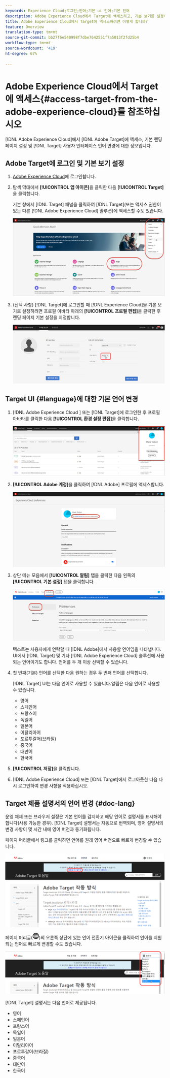 ```yaml
---
keywords: Experience Cloud;로그인;언어;기본 ui 언어;기본 언어
description: Adobe Experience Cloud에서 Target에 액세스하고, 기본 보기를 설정하고, Target UI 및 설명서의 언어를 변경하는 방법에 대해 알아보십시오.
title: Adobe Experience Cloud에서 Target에 액세스하려면 어떻게 합니까?
feature: Overview
translation-type: tm+mt
source-git-commit: bb27f6e540998f7dbe7642551f7a5013f2fd25b4
workflow-type: tm+mt
source-wordcount: '419'
ht-degree: 67%

---
```



# Adobe Experience Cloud에서 Target에 액세스{#access-target-from-the-adobe-experience-cloud}를 참조하십시오

[!DNL Adobe Experience Cloud]에서 [!DNL Adobe Target]에 액세스, 기본 랜딩 페이지 설정 및 [!DNL Target] 사용자 인터페이스 언어 변경에 대한 정보입니다.

## Adobe Target에 로그인 및 기본 보기 설정

1. [Adobe Experience Cloud](https://experience.adobe.com/)에 로그인합니다.

1. 탐색 막대에서 **[!UICONTROL 앱 아이콘]**&#x200B;을 클릭한 다음 **[!UICONTROL Target]**&#x200B;을 클릭합니다.

   기본 창에서 [!DNL Target] 패널을 클릭하여 [!DNL Target](또는 액세스 권한이 있는 다른 [!DNL Adobe Experience Cloud] 솔루션)에 액세스할 수도 있습니다.

   ![애플리케이션 아이콘](/help/c-intro/assets/appmenu-new.png)

1. (선택 사항) [!DNL Target]에 로그인할 때 [!DNL Experience Cloud]을 기본 보기로 설정하려면 프로필 아바타 아래의 **[!UICONTROL 프로필 편집]**&#x200B;을 클릭한 후 랜딩 페이지 기본 설정을 지정합니다.

   ![랜딩 페이지](/help/c-intro/assets/pagepref-new.png)

## Target UI {#language}에 대한 기본 언어 변경

1. [!DNL Adobe Experience Cloud ] 또는 [!DNL Target]에 로그인한 후 프로필 아바타를 클릭한 다음 **[!UICONTROL 환경 설정 편집]**&#x200B;을 클릭합니다.

   ![프로필 편집](/help/c-intro/assets/change-language.png)

1. **[!UICONTROL Adobe 계정]**&#x200B;을 클릭하여 [!DNL Adobe] 프로필에 액세스합니다.

   ![Adobe 계정](/help/c-intro/assets/adobe-account.png)

1. 상단 메뉴 모음에서 **[!UICONTROL 알림]** 탭을 클릭한 다음 왼쪽의 **[!UICONTROL 기본 설정]** 탭을 클릭합니다.

   ![기본 언어](/help/c-intro/assets/prefered-language.png)

   텍스트는 사용자에게 연락할 때 [!DNL Adobe]에서 사용할 언어임을 나타냅니다. UI에서 [!DNL Target] 및 기타 [!DNL Adobe Experience Cloud] 솔루션에 사용되는 언어이기도 합니다. 언어를 두 개 이상 선택할 수 있습니다.

1. 첫 번째(기본) 언어를 선택한 다음 원하는 경우 두 번째 언어를 선택합니다.

   [!DNL Target] UI는 다음 언어로 사용할 수 있습니다.알림은 다음 언어로 사용할 수 있습니다.

   * 영어
   * 스페인어
   * 프랑스어
   * 독일어
   * 일본어
   * 이탈리아어
   * 포르투갈어(브라질)
   * 중국어
   * 대만어
   * 한국어

1. **[!UICONTROL 저장]**&#x200B;을 클릭합니다.

1. [!DNL Adobe Experience Cloud] 또는 [!DNL Target]에서 로그아웃한 다음 다시 로그인하여 변경 사항을 적용하십시오.

## Target 제품 설명서의 언어 변경 {#doc-lang}

운영 체제 또는 브라우저 설정은 기본 언어를 감지하고 해당 언어로 설명서를 표시해야 합니다(사용 가능한 경우). [!DNL Target] 설명서는 자동으로 번역되며, 영어 설명서의 변경 사항이 몇 시간 내에 영어 버전과 동기화됩니다.

페이지 머리글에서 링크를 클릭하면 언어를 원래 영어 버전으로 빠르게 변경할 수 있습니다.

![원래 언어로 변경](/help/c-intro/assets/mt-original.png)

페이지 머리글(![언어 전환기](/help/c-intro/assets/icon-language-switcher.png))의 오른쪽 상단에 있는 언어 전환기 아이콘을 클릭하여 언어를 지원되는 언어로 빠르게 변경할 수도 있습니다.

![언어 전환기](/help/c-intro/assets/language-switcher.png)

[!DNL Target] 설명서는 다음 언어로 제공됩니다.

* 영어
* 스페인어
* 프랑스어
* 독일어
* 일본어
* 이탈리아어
* 포르투갈어(브라질)
* 중국어
* 대만어
* 한국어
